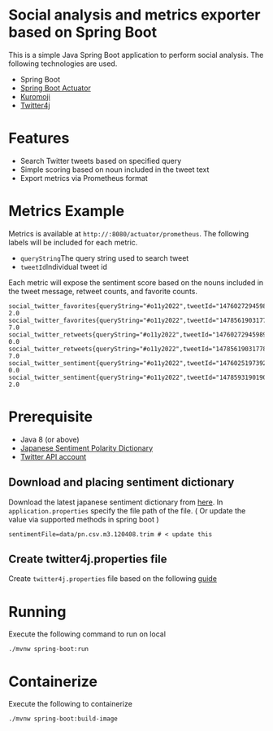 # Social analysis and metrics exporter based on Spring Boot

This is a simple Java Spring Boot application to perform social analysis. The following technologies are used.

- Spring Boot
- [Spring Boot Actuator](https://docs.spring.io/spring-boot/docs/current/reference/html/actuator.html)  
- [Kuromoji](https://www.atilika.com/ja/kuromoji/)  
- [Twitter4j](https://twitter4j.org/en/index.html)

# Features

- Search Twitter tweets based on specified query
- Simple scoring based on noun included in the tweet text
- Export metrics via Prometheus format

# Metrics Example   


Metrics is available at `http://:8080/actuator/prometheus`. The following labels will be included for each metric.   

- `queryString`The query string used to search tweet
- `tweetId`Individual tweet id

Each metric will expose the sentiment score based on the nouns included in the tweet message, retweet counts, and favorite counts.

```
social_twitter_favorites{queryString="#o11y2022",tweetId="1476027294598955016",} 2.0
social_twitter_favorites{queryString="#o11y2022",tweetId="1478561903177830403",} 7.0
social_twitter_retweets{queryString="#o11y2022",tweetId="1476027294598955016",} 0.0
social_twitter_retweets{queryString="#o11y2022",tweetId="1478561903177830403",} 7.0
social_twitter_sentiment{queryString="#o11y2022",tweetId="1476025197392273410",} 0.0
social_twitter_sentiment{queryString="#o11y2022",tweetId="1478593190190108675",} 2.0
```

# Prerequisite

- Java 8 (or above)
- [Japanese Sentiment Polarity Dictionary](https://www.cl.ecei.tohoku.ac.jp/Open_Resources-Japanese_Sentiment_Polarity_Dictionary.html)
- [Twitter API account](https://developer.twitter.com/en/docs/twitter-api/getting-started/getting-access-to-the-twitter-api)

## Download and placing sentiment dictionary

Download the latest japanese sentiment dictionary from [here](https://www.cl.ecei.tohoku.ac.jp/Open_Resources-Japanese_Sentiment_Polarity_Dictionary.html). In `application.properties` specify the file path of the file. 
( Or update the value via supported methods in spring boot )

```
sentimentFile=data/pn.csv.m3.120408.trim # < update this 
```

## Create twitter4j.properties file

Create `twitter4j.properties` file based on the following [guide](https://twitter4j.org/en/configuration.html)

# Running

Execute the following command to run on local

```
./mvnw spring-boot:run
```

# Containerize

Execute the following to containerize

```
./mvnw spring-boot:build-image
```